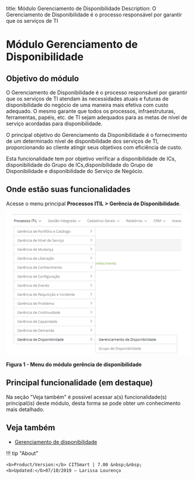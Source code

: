 title: Módulo Gerenciamento de Disponibilidade
Description: O Gerenciamento de Disponibilidade é o processo responsável por garantir que os serviços de TI 
# Módulo Gerenciamento de Disponibilidade

Objetivo do módulo
---------------------

O Gerenciamento de Disponibilidade é o processo responsável por garantir que os serviços de TI 
atendam às necessidades atuais e futuras de disponibilidade do negócio de uma maneira mais 
efetiva com custo adequado. O mesmo garante que todos os processos, infraestruturas, ferramentas,
papéis, etc. de TI sejam adequados para as metas de nível de serviço acordadas para disponibilidade.

O principal objetivo do Gerenciamento da Disponibilidade é o fornecimento de um determinado nível de
disponibilidade dos serviços de TI, proporcionando ao cliente atingir seus objetivos
com eficiência de custo.

Esta funcionalidade tem por objetivo verificar a disponibilidade de ICs, disponibilidade do 
Grupo de ICs,disponibilidade do Grupo de Disponibilidade e disponibilidade do 
Serviço de Negócio.

Onde estão suas funcionalidades
---------------------------------

Acesse o menu principal **Processos ITIL > Gerência de Disponibilidade**.

![Menu](images/modulo-disp.png)

**Figura 1 - Menu do módulo gerência de disponibilidade**

Principal funcionalidade (em destaque)
----------------------------------------

Na seção "Veja também" é possível acessar a(s) funcionalidade(s)
principal(is) deste módulo, desta forma se pode obter um conhecimento mais detalhado.

Veja também
-------------

- [Gerenciamento de disponibilidade](/pt-br/citsmart-platform-7/processes/availability/availability-management.html)

!!! tip "About"

    <b>Product/Version:</b> CITSmart | 7.00 &nbsp;&nbsp;
    <b>Updated:</b>07/10/2019 – Larissa Lourenço
